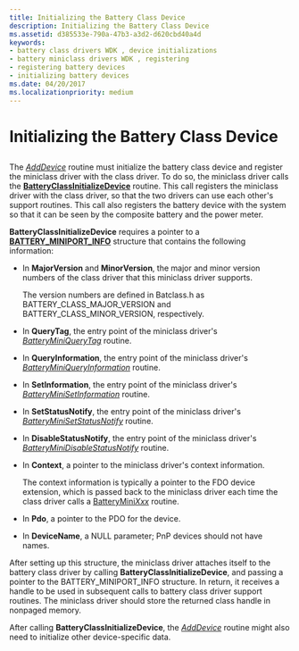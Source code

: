 ```yaml
---
title: Initializing the Battery Class Device
description: Initializing the Battery Class Device
ms.assetid: d385533e-790a-47b3-a3d2-d620cbd40a4d
keywords:
- battery class drivers WDK , device initializations
- battery miniclass drivers WDK , registering
- registering battery devices
- initializing battery devices
ms.date: 04/20/2017
ms.localizationpriority: medium
---
```


# Initializing the Battery Class Device


## <span id="ddk_initializing_the_battery_class_device_dg"></span><span id="DDK_INITIALIZING_THE_BATTERY_CLASS_DEVICE_DG"></span>


The [*AddDevice*](https://msdn.microsoft.com/library/windows/hardware/ff540521) routine must initialize the battery class device and register the miniclass driver with the class driver. To do so, the miniclass driver calls the [**BatteryClassInitializeDevice**](https://msdn.microsoft.com/library/windows/hardware/ff536266) routine. This call registers the miniclass driver with the class driver, so that the two drivers can use each other's support routines. This call also registers the battery device with the system so that it can be seen by the composite battery and the power meter.

**BatteryClassInitializeDevice** requires a pointer to a [**BATTERY\_MINIPORT\_INFO**](https://msdn.microsoft.com/library/windows/hardware/ff536287) structure that contains the following information:

-   In **MajorVersion** and **MinorVersion**, the major and minor version numbers of the class driver that this miniclass driver supports.

    The version numbers are defined in Batclass.h as BATTERY\_CLASS\_MAJOR\_VERSION and BATTERY\_CLASS\_MINOR\_VERSION, respectively.

-   In **QueryTag**, the entry point of the miniclass driver's [*BatteryMiniQueryTag*](https://msdn.microsoft.com/library/windows/hardware/ff536275) routine.

-   In **QueryInformation**, the entry point of the miniclass driver's [*BatteryMiniQueryInformation*](https://msdn.microsoft.com/library/windows/hardware/ff536273) routine.

-   In **SetInformation**, the entry point of the miniclass driver's [*BatteryMiniSetInformation*](https://msdn.microsoft.com/library/windows/hardware/ff536276) routine.

-   In **SetStatusNotify**, the entry point of the miniclass driver's [*BatteryMiniSetStatusNotify*](https://msdn.microsoft.com/library/windows/hardware/ff536277) routine.

-   In **DisableStatusNotify**, the entry point of the miniclass driver's [*BatteryMiniDisableStatusNotify*](https://msdn.microsoft.com/library/windows/hardware/ff536272) routine.

-   In **Context**, a pointer to the miniclass driver's context information.

    The context information is typically a pointer to the FDO device extension, which is passed back to the miniclass driver each time the class driver calls a [BatteryMini*Xxx*](https://msdn.microsoft.com/library/windows/hardware/ff536286) routine.

-   In **Pdo**, a pointer to the PDO for the device.

-   In **DeviceName**, a NULL parameter; PnP devices should not have names.

After setting up this structure, the miniclass driver attaches itself to the battery class driver by calling **BatteryClassInitializeDevice**, and passing a pointer to the BATTERY\_MINIPORT\_INFO structure. In return, it receives a handle to be used in subsequent calls to battery class driver support routines. The miniclass driver should store the returned class handle in nonpaged memory.

After calling **BatteryClassInitializeDevice**, the [*AddDevice*](https://msdn.microsoft.com/library/windows/hardware/ff540521) routine might also need to initialize other device-specific data.

 

 




